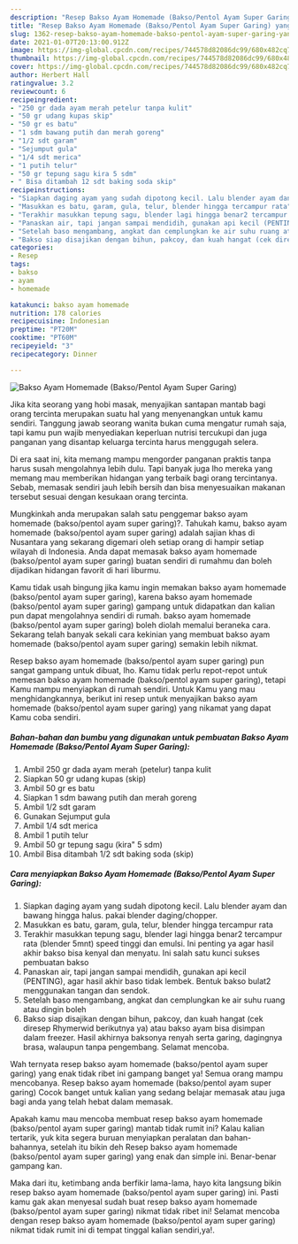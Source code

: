 ```yaml
---
description: "Resep Bakso Ayam Homemade (Bakso/Pentol Ayam Super Garing) yang enak dan Mudah Dibuat"
title: "Resep Bakso Ayam Homemade (Bakso/Pentol Ayam Super Garing) yang enak dan Mudah Dibuat"
slug: 1362-resep-bakso-ayam-homemade-bakso-pentol-ayam-super-garing-yang-enak-dan-mudah-dibuat
date: 2021-01-07T20:13:00.912Z
image: https://img-global.cpcdn.com/recipes/744578d82086dc99/680x482cq70/bakso-ayam-homemade-baksopentol-ayam-super-garing-foto-resep-utama.jpg
thumbnail: https://img-global.cpcdn.com/recipes/744578d82086dc99/680x482cq70/bakso-ayam-homemade-baksopentol-ayam-super-garing-foto-resep-utama.jpg
cover: https://img-global.cpcdn.com/recipes/744578d82086dc99/680x482cq70/bakso-ayam-homemade-baksopentol-ayam-super-garing-foto-resep-utama.jpg
author: Herbert Hall
ratingvalue: 3.2
reviewcount: 6
recipeingredient:
- "250 gr dada ayam merah petelur tanpa kulit"
- "50 gr udang kupas skip"
- "50 gr es batu"
- "1 sdm bawang putih dan merah goreng"
- "1/2 sdt garam"
- "Sejumput gula"
- "1/4 sdt merica"
- "1 putih telur"
- "50 gr tepung sagu kira 5 sdm"
- " Bisa ditambah 12 sdt baking soda skip"
recipeinstructions:
- "Siapkan daging ayam yang sudah dipotong kecil. Lalu blender ayam dan bawang hingga halus. pakai blender daging/chopper."
- "Masukkan es batu, garam, gula, telur, blender hingga tercampur rata"
- "Terakhir masukkan tepung sagu, blender lagi hingga benar2 tercampur rata (blender 5mnt) speed tinggi dan emulsi. Ini penting ya agar hasil akhir bakso bisa kenyal dan menyatu. Ini salah satu kunci sukses pembuatan bakso"
- "Panaskan air, tapi jangan sampai mendidih, gunakan api kecil (PENTING), agar hasil akhir baso tidak lembek. Bentuk bakso bulat2 menggunakan tangan dan sendok."
- "Setelah baso mengambang, angkat dan cemplungkan ke air suhu ruang atau dingin boleh"
- "Bakso siap disajikan dengan bihun, pakcoy, dan kuah hangat (cek diresep Rhymerwid berikutnya ya) atau bakso ayam bisa disimpan dalam freezer. Hasil akhirnya baksonya renyah serta garing, dagingnya brasa, walaupun tanpa pengembang. Selamat mencoba."
categories:
- Resep
tags:
- bakso
- ayam
- homemade

katakunci: bakso ayam homemade 
nutrition: 178 calories
recipecuisine: Indonesian
preptime: "PT20M"
cooktime: "PT60M"
recipeyield: "3"
recipecategory: Dinner

---
```



![Bakso Ayam Homemade (Bakso/Pentol Ayam Super Garing)](https://img-global.cpcdn.com/recipes/744578d82086dc99/680x482cq70/bakso-ayam-homemade-baksopentol-ayam-super-garing-foto-resep-utama.jpg)

Jika kita seorang yang hobi masak, menyajikan santapan mantab bagi orang tercinta merupakan suatu hal yang menyenangkan untuk kamu sendiri. Tanggung jawab seorang  wanita bukan cuma mengatur rumah saja, tapi kamu pun wajib menyediakan keperluan nutrisi tercukupi dan juga panganan yang disantap keluarga tercinta harus menggugah selera.

Di era  saat ini, kita memang mampu mengorder panganan praktis tanpa harus susah mengolahnya lebih dulu. Tapi banyak juga lho mereka yang memang mau memberikan hidangan yang terbaik bagi orang tercintanya. Sebab, memasak sendiri jauh lebih bersih dan bisa menyesuaikan makanan tersebut sesuai dengan kesukaan orang tercinta. 



Mungkinkah anda merupakan salah satu penggemar bakso ayam homemade (bakso/pentol ayam super garing)?. Tahukah kamu, bakso ayam homemade (bakso/pentol ayam super garing) adalah sajian khas di Nusantara yang sekarang digemari oleh setiap orang di hampir setiap wilayah di Indonesia. Anda dapat memasak bakso ayam homemade (bakso/pentol ayam super garing) buatan sendiri di rumahmu dan boleh dijadikan hidangan favorit di hari liburmu.

Kamu tidak usah bingung jika kamu ingin memakan bakso ayam homemade (bakso/pentol ayam super garing), karena bakso ayam homemade (bakso/pentol ayam super garing) gampang untuk didapatkan dan kalian pun dapat mengolahnya sendiri di rumah. bakso ayam homemade (bakso/pentol ayam super garing) boleh diolah memalui beraneka cara. Sekarang telah banyak sekali cara kekinian yang membuat bakso ayam homemade (bakso/pentol ayam super garing) semakin lebih nikmat.

Resep bakso ayam homemade (bakso/pentol ayam super garing) pun sangat gampang untuk dibuat, lho. Kamu tidak perlu repot-repot untuk memesan bakso ayam homemade (bakso/pentol ayam super garing), tetapi Kamu mampu menyiapkan di rumah sendiri. Untuk Kamu yang mau menghidangkannya, berikut ini resep untuk menyajikan bakso ayam homemade (bakso/pentol ayam super garing) yang nikamat yang dapat Kamu coba sendiri.

<!--inarticleads1-->

##### Bahan-bahan dan bumbu yang digunakan untuk pembuatan Bakso Ayam Homemade (Bakso/Pentol Ayam Super Garing):

1. Ambil 250 gr dada ayam merah (petelur) tanpa kulit
1. Siapkan 50 gr udang kupas (skip)
1. Ambil 50 gr es batu
1. Siapkan 1 sdm bawang putih dan merah goreng
1. Ambil 1/2 sdt garam
1. Gunakan Sejumput gula
1. Ambil 1/4 sdt merica
1. Ambil 1 putih telur
1. Ambil 50 gr tepung sagu (kira&#34; 5 sdm)
1. Ambil  Bisa ditambah 1/2 sdt baking soda (skip)




<!--inarticleads2-->

##### Cara menyiapkan Bakso Ayam Homemade (Bakso/Pentol Ayam Super Garing):

1. Siapkan daging ayam yang sudah dipotong kecil. Lalu blender ayam dan bawang hingga halus. pakai blender daging/chopper.
1. Masukkan es batu, garam, gula, telur, blender hingga tercampur rata
1. Terakhir masukkan tepung sagu, blender lagi hingga benar2 tercampur rata (blender 5mnt) speed tinggi dan emulsi. Ini penting ya agar hasil akhir bakso bisa kenyal dan menyatu. Ini salah satu kunci sukses pembuatan bakso
1. Panaskan air, tapi jangan sampai mendidih, gunakan api kecil (PENTING), agar hasil akhir baso tidak lembek. Bentuk bakso bulat2 menggunakan tangan dan sendok.
1. Setelah baso mengambang, angkat dan cemplungkan ke air suhu ruang atau dingin boleh
1. Bakso siap disajikan dengan bihun, pakcoy, dan kuah hangat (cek diresep Rhymerwid berikutnya ya) atau bakso ayam bisa disimpan dalam freezer. Hasil akhirnya baksonya renyah serta garing, dagingnya brasa, walaupun tanpa pengembang. Selamat mencoba.




Wah ternyata resep bakso ayam homemade (bakso/pentol ayam super garing) yang enak tidak ribet ini gampang banget ya! Semua orang mampu mencobanya. Resep bakso ayam homemade (bakso/pentol ayam super garing) Cocok banget untuk kalian yang sedang belajar memasak atau juga bagi anda yang telah hebat dalam memasak.

Apakah kamu mau mencoba membuat resep bakso ayam homemade (bakso/pentol ayam super garing) mantab tidak rumit ini? Kalau kalian tertarik, yuk kita segera buruan menyiapkan peralatan dan bahan-bahannya, setelah itu bikin deh Resep bakso ayam homemade (bakso/pentol ayam super garing) yang enak dan simple ini. Benar-benar gampang kan. 

Maka dari itu, ketimbang anda berfikir lama-lama, hayo kita langsung bikin resep bakso ayam homemade (bakso/pentol ayam super garing) ini. Pasti kamu gak akan menyesal sudah buat resep bakso ayam homemade (bakso/pentol ayam super garing) nikmat tidak ribet ini! Selamat mencoba dengan resep bakso ayam homemade (bakso/pentol ayam super garing) nikmat tidak rumit ini di tempat tinggal kalian sendiri,ya!.

